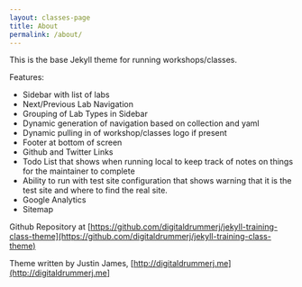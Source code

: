 ```yaml
---
layout: classes-page
title: About
permalink: /about/
---
```


This is the base Jekyll theme for running workshops/classes.  

Features:

* Sidebar with list of labs  
* Next/Previous Lab Navigation
* Grouping of Lab Types in Sidebar
* Dynamic generation of navigation based on collection and yaml
* Dynamic pulling in of workshop/classes logo if present 
* Footer at bottom of screen
* Github and Twitter Links
* Todo List that shows when running local to keep track of notes on things for the maintainer to complete
* Ability to run with test site configuration that shows warning that it is the test site and where to find the real site.
* Google Analytics
* Sitemap


Github Repository at [https://github.com/digitaldrummerj/jekyll-training-class-theme](https://github.com/digitaldrummerj/jekyll-training-class-theme)


Theme written by Justin James, [http://digitaldrummerj.me](http://digitaldrummerj.me]

